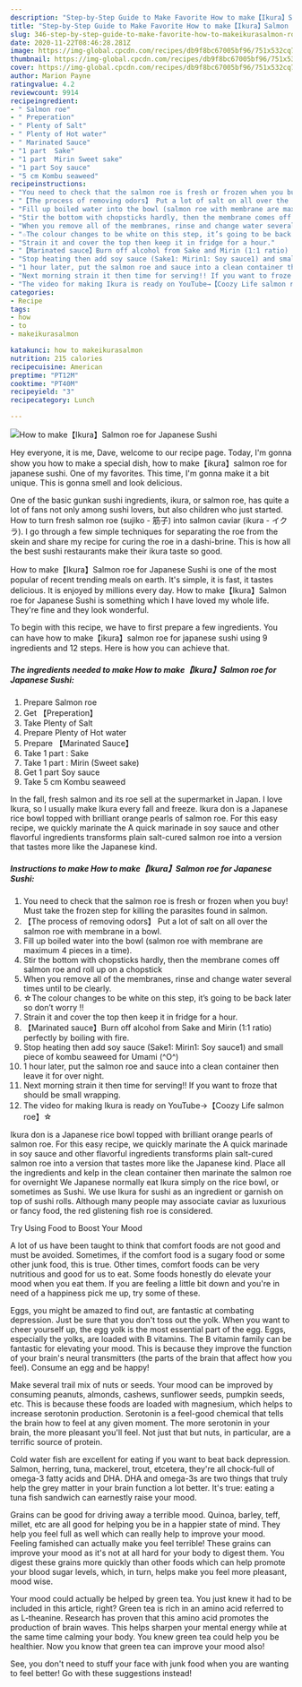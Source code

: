 ```yaml
---
description: "Step-by-Step Guide to Make Favorite How to make【Ikura】Salmon roe for Japanese Sushi"
title: "Step-by-Step Guide to Make Favorite How to make【Ikura】Salmon roe for Japanese Sushi"
slug: 346-step-by-step-guide-to-make-favorite-how-to-makeikurasalmon-roe-for-japanese-sushi
date: 2020-11-22T08:46:28.281Z
image: https://img-global.cpcdn.com/recipes/db9f8bc67005bf96/751x532cq70/how-to-makeikurasalmon-roe-for-japanese-sushi-recipe-main-photo.jpg
thumbnail: https://img-global.cpcdn.com/recipes/db9f8bc67005bf96/751x532cq70/how-to-makeikurasalmon-roe-for-japanese-sushi-recipe-main-photo.jpg
cover: https://img-global.cpcdn.com/recipes/db9f8bc67005bf96/751x532cq70/how-to-makeikurasalmon-roe-for-japanese-sushi-recipe-main-photo.jpg
author: Marion Payne
ratingvalue: 4.2
reviewcount: 9914
recipeingredient:
- " Salmon roe"
- " Preperation"
- " Plenty of Salt"
- " Plenty of Hot water"
- " Marinated Sauce"
- "1 part  Sake"
- "1 part  Mirin Sweet sake"
- "1 part Soy sauce"
- "5 cm Kombu seaweed"
recipeinstructions:
- "You need to check that the salmon roe is fresh or frozen when you buy! Must take the frozen step for killing the parasites found in salmon."
- "【The process of removing odors】 Put a lot of salt on all over the salmon roe with membrane in a bowl."
- "Fill up boiled water into the bowl (salmon roe with membrane are maximum 4 pieces in a time)."
- "Stir the bottom with chopsticks hardly, then the membrane comes off salmon roe and roll up on a chopstick"
- "When you remove all of the membranes, rinse and change water several times until to be clearly."
- "☆The colour changes to be white on this step, it’s going to be back later so don’t worry !!"
- "Strain it and cover the top then keep it in fridge for a hour."
- "【Marinated sauce】Burn off alcohol from Sake and Mirin (1:1 ratio) perfectly by boiling with fire."
- "Stop heating then add soy sauce (Sake1: Mirin1: Soy sauce1) and small piece of kombu seaweed for Umami (^O^)"
- "1 hour later, put the salmon roe and sauce into a clean container then leave it for over night."
- "Next morning strain it then time for serving!! If you want to froze that should be small wrapping."
- "The video for making Ikura is ready on YouTube→【Coozy Life salmon roe】☆"
categories:
- Recipe
tags:
- how
- to
- makeikurasalmon

katakunci: how to makeikurasalmon 
nutrition: 215 calories
recipecuisine: American
preptime: "PT12M"
cooktime: "PT40M"
recipeyield: "3"
recipecategory: Lunch

---
```



![How to make【Ikura】Salmon roe for Japanese Sushi](https://img-global.cpcdn.com/recipes/db9f8bc67005bf96/751x532cq70/how-to-makeikurasalmon-roe-for-japanese-sushi-recipe-main-photo.jpg)

Hey everyone, it is me, Dave, welcome to our recipe page. Today, I'm gonna show you how to make a special dish, how to make【ikura】salmon roe for japanese sushi. One of my favorites. This time, I'm gonna make it a bit unique. This is gonna smell and look delicious.

One of the basic gunkan sushi ingredients, ikura, or salmon roe, has quite a lot of fans not only among sushi lovers, but also children who just started. How to turn fresh salmon roe (sujiko - 筋子) into salmon caviar (ikura - イクラ). I go through a few simple techniques for separating the roe from the skein and share my recipe for curing the roe in a dashi-brine. This is how all the best sushi restaurants make their ikura taste so good.

How to make【Ikura】Salmon roe for Japanese Sushi is one of the most popular of recent trending meals on earth. It's simple, it is fast, it tastes delicious. It is enjoyed by millions every day. How to make【Ikura】Salmon roe for Japanese Sushi is something which I have loved my whole life. They're fine and they look wonderful.


To begin with this recipe, we have to first prepare a few ingredients. You can have how to make【ikura】salmon roe for japanese sushi using 9 ingredients and 12 steps. Here is how you can achieve that.

<!--inarticleads1-->

##### The ingredients needed to make How to make【Ikura】Salmon roe for Japanese Sushi:

1. Prepare  Salmon roe
1. Get  【Preperation】
1. Take  Plenty of Salt
1. Prepare  Plenty of Hot water
1. Prepare  【Marinated Sauce】
1. Take 1 part : Sake
1. Take 1 part : Mirin (Sweet sake)
1. Get 1 part Soy sauce
1. Take 5 cm Kombu seaweed


In the fall, fresh salmon and its roe sell at the supermarket in Japan. I love Ikura, so I usually make Ikura every fall and freeze. Ikura don is a Japanese rice bowl topped with brilliant orange pearls of salmon roe. For this easy recipe, we quickly marinate the A quick marinade in soy sauce and other flavorful ingredients transforms plain salt-cured salmon roe into a version that tastes more like the Japanese kind. 

<!--inarticleads2-->

##### Instructions to make How to make【Ikura】Salmon roe for Japanese Sushi:

1. You need to check that the salmon roe is fresh or frozen when you buy! Must take the frozen step for killing the parasites found in salmon.
1. 【The process of removing odors】 Put a lot of salt on all over the salmon roe with membrane in a bowl.
1. Fill up boiled water into the bowl (salmon roe with membrane are maximum 4 pieces in a time).
1. Stir the bottom with chopsticks hardly, then the membrane comes off salmon roe and roll up on a chopstick
1. When you remove all of the membranes, rinse and change water several times until to be clearly.
1. ☆The colour changes to be white on this step, it’s going to be back later so don’t worry !!
1. Strain it and cover the top then keep it in fridge for a hour.
1. 【Marinated sauce】Burn off alcohol from Sake and Mirin (1:1 ratio) perfectly by boiling with fire.
1. Stop heating then add soy sauce (Sake1: Mirin1: Soy sauce1) and small piece of kombu seaweed for Umami (^O^)
1. 1 hour later, put the salmon roe and sauce into a clean container then leave it for over night.
1. Next morning strain it then time for serving!! If you want to froze that should be small wrapping.
1. The video for making Ikura is ready on YouTube→【Coozy Life salmon roe】☆


Ikura don is a Japanese rice bowl topped with brilliant orange pearls of salmon roe. For this easy recipe, we quickly marinate the A quick marinade in soy sauce and other flavorful ingredients transforms plain salt-cured salmon roe into a version that tastes more like the Japanese kind. Place all the ingredients and kelp in the clean container then marinate the salmon roe for overnight We Japanese normally eat Ikura simply on the rice bowl, or sometimes as Sushi. We use Ikura for sushi as an ingredient or garnish on top of sushi rolls. Although many people may associate caviar as luxurious or fancy food, the red glistening fish roe is considered. 

Try Using Food to Boost Your Mood


A lot of us have been taught to think that comfort foods are not good and must be avoided. Sometimes, if the comfort food is a sugary food or some other junk food, this is true. Other times, comfort foods can be very nutritious and good for us to eat. Some foods honestly do elevate your mood when you eat them. If you are feeling a little bit down and you're in need of a happiness pick me up, try some of these.

Eggs, you might be amazed to find out, are fantastic at combating depression. Just be sure that you don't toss out the yolk. When you want to cheer yourself up, the egg yolk is the most essential part of the egg. Eggs, especially the yolks, are loaded with B vitamins. The B vitamin family can be fantastic for elevating your mood. This is because they improve the function of your brain's neural transmitters (the parts of the brain that affect how you feel). Consume an egg and be happy!

Make several trail mix of nuts or seeds. Your mood can be improved by consuming peanuts, almonds, cashews, sunflower seeds, pumpkin seeds, etc. This is because these foods are loaded with magnesium, which helps to increase serotonin production. Serotonin is a feel-good chemical that tells the brain how to feel at any given moment. The more serotonin in your brain, the more pleasant you'll feel. Not just that but nuts, in particular, are a terrific source of protein.

Cold water fish are excellent for eating if you want to beat back depression. Salmon, herring, tuna, mackerel, trout, etcetera, they're all chock-full of omega-3 fatty acids and DHA. DHA and omega-3s are two things that truly help the grey matter in your brain function a lot better. It's true: eating a tuna fish sandwich can earnestly raise your mood. 

Grains can be good for driving away a terrible mood. Quinoa, barley, teff, millet, etc are all good for helping you be in a happier state of mind. They help you feel full as well which can really help to improve your mood. Feeling famished can actually make you feel terrible! These grains can improve your mood as it's not at all hard for your body to digest them. You digest these grains more quickly than other foods which can help promote your blood sugar levels, which, in turn, helps make you feel more pleasant, mood wise.

Your mood could actually be helped by green tea. You just knew it had to be included in this article, right? Green tea is rich in an amino acid referred to as L-theanine. Research has proven that this amino acid promotes the production of brain waves. This helps sharpen your mental energy while at the same time calming your body. You knew green tea could help you be healthier. Now you know that green tea can improve your mood also!

See, you don't need to stuff your face with junk food when you are wanting to feel better! Go  with  these suggestions  instead!

